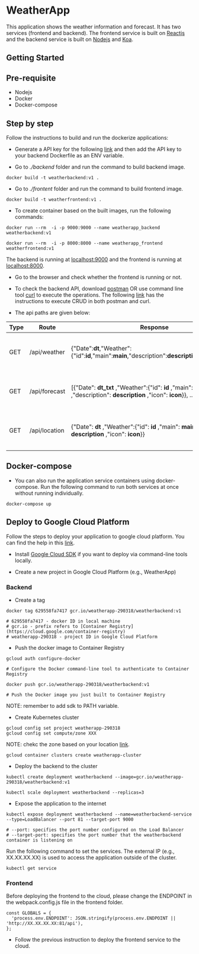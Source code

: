 # WeatherApp

This application shows the weather information and forecast. It has two services (frontend and backend). The frontend service is built on [Reactjs](https://reactjs.org/) and the backend service is built on [Nodejs](https://nodejs.org/en/) and [Koa](https://koajs.com/). 

## Getting Started

## Pre-requisite
- Nodejs
- Docker
- Docker-compose

## Step by step
Follow the instructions to build and run the dockerize applications:

- Generate a API key for the following [link](https://openweathermap.org/) and then add the API key to your backend Dockerfile as an ENV variable.

- Go to *./backend* folder and run the command to build backend image.
```
docker build -t weatherbackend:v1 .
```
- Go to *./frontent* folder and run the command to build frontend image.
```
docker build -t weatherfrontend:v1 .
```
- To create container based on the built images, run the following commands:
```
docker run --rm  -i -p 9000:9000 --name weatherapp_backend weatherbackend:v1

docker run --rm  -i -p 8000:8000 --name weatherapp_frontend weatherfrontend:v1
```
The backend is running at [localhost:9000](http://localhost:9000) and the frontend is running at [localhost:8000](http://localhost:8000). 

- Go to the browser and check whether the frontend is running or not. 

- To check the backend API, download [postman](https://www.postman.com/) OR use command line tool [curl](https://curl.haxx.se/) to execute the operations. The following [link](https://www.taniarascia.com/making-api-requests-postman-curl/) has the instructions to execute CRUD in both postman and curl.

- The api paths are given below:

| Type | Route         | Response                                                                                                                  | Description                               |
|------|---------------|---------------------------------------------------------------------------------------------------------------------------|-------------------------------------------|
| GET  | /api/weather  | {"Date":**dt**,"Weather":{"id":**id**,"main":**main**,"description":**description**,"icon":**icon**}}                     | Get weather info of Helsinki, Finland     |
| GET  | /api/forecast | [{"Date": **dt_txt** ,"Weather":{"id": **id** ,"main": **main** ,"description": **description** ,"icon": **icon**}}, ...] | Get weather forecast of Helsinki, Finland |
| GET  | /api/location | {"Date": **dt** ,"Weather":{"id": **id** ,"main": **main** ,"description": **description** ,"icon": **icon**}}            | Get weather info of your current location |

## Docker-compose

- You can also run the application service containers using docker-compose. Run the following command to run both services at once without running individually.
```
docker-compose up
```

## Deploy to Google Cloud Platform

Follow the steps to deploy your application to google cloud platform. You can find the help in this [link](https://cloud.google.com/kubernetes-engine/docs/tutorials/hello-app#step_4_create_a_cluster).

- Install [Google Cloud SDK](https://cloud.google.com/sdk/docs/quickstarts) if you want to deploy via command-line tools locally.

- Create a new project in Google Cloud Platform (e.g., WeatherApp)

### Backend

- Create a tag
```
docker tag 629558fa7417 gcr.io/weatherapp-290318/weatherbackend:v1

# 629558fa7417 - docker ID in local machine
# gcr.io - prefix refers to [Container Registry](https://cloud.google.com/container-registry)
# weatherapp-290318 - project ID in Google Cloud Platform
```
- Push the docker image to Container Registry
```
gcloud auth configure-docker

# Configure the Docker command-line tool to authenticate to Container Registry

docker push gcr.io/weatherapp-290318/weatherbackend:v1

# Push the Docker image you just built to Container Registry
```
NOTE: remember to add sdk to PATH variable.

- Create Kubernetes cluster
```
gcloud config set project weatherapp-290318
gcloud config set compute/zone XXX
```
NOTE: chekc the zone based on your location [link](https://cloud.google.com/compute/docs/regions-zones#available).

```
gcloud container clusters create weatherapp-cluster
```

- Deploy the backend to the cluster
```
kubectl create deployment weatherbackend --image=gcr.io/weatherapp-290318/weatherbackend:v1

kubectl scale deployment weatherbackend --replicas=3
```
- Expose the application to the internet
```
kubectl expose deployment weatherbackend --name=weatherbackend-service --type=LoadBalancer --port 81 --target-port 9000

# --port: specifies the port number configured on the Load Balancer
# --target-port: specifies the port number that the weatherbackend container is listening on
```
Run the following command to set the services. The external IP (e.g., XX.XX.XX.XX) is used to access the application outside of the cluster.

```
kubectl get service
```

### Frontend

Before deploying the frontend to the cloud, please change the ENDPOINT in the webpack.config.js file in the frontend folder.
```
const GLOBALS = {
  'process.env.ENDPOINT': JSON.stringify(process.env.ENDPOINT || 'http://XX.XX.XX.XX:81/api'),
};
```
- Follow the previous instruction to deploy the frontend service to the cloud.

